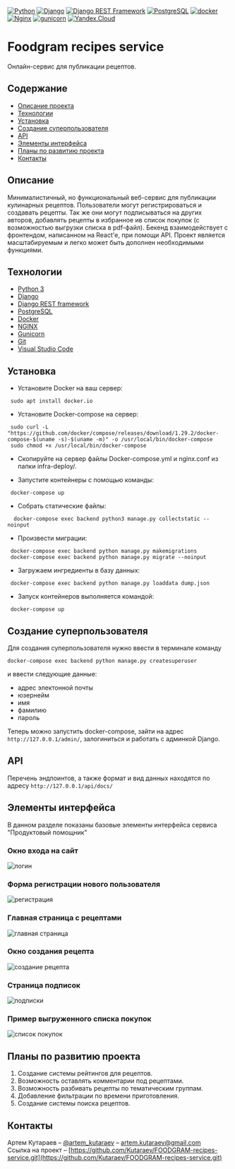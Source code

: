 [![Python](https://img.shields.io/badge/-Python-464646?style=flat-square&logo=Python)](https://www.python.org/)
[![Django](https://img.shields.io/badge/-Django-464646?style=flat-square&logo=Django)](https://www.djangoproject.com/)
[![Django REST Framework](https://img.shields.io/badge/-Django%20REST%20Framework-464646?style=flat-square&logo=Django%20REST%20Framework)](https://www.django-rest-framework.org/)
[![PostgreSQL](https://img.shields.io/badge/-PostgreSQL-464646?style=flat-square&logo=PostgreSQL)](https://www.postgresql.org/)
[![docker](https://img.shields.io/badge/-Docker-464646?style=flat-square&logo=docker)](https://www.docker.com/)
[![Nginx](https://img.shields.io/badge/-NGINX-464646?style=flat-square&logo=NGINX)](https://nginx.org/ru/)
[![gunicorn](https://img.shields.io/badge/-gunicorn-464646?style=flat-square&logo=gunicorn)](https://gunicorn.org/)
[![Yandex.Cloud](https://img.shields.io/badge/-Yandex.Cloud-464646?style=flat-square&logo=Yandex.Cloud)](https://cloud.yandex.ru/)


# Foodgram recipes service
Онлайн-сервис для публикации рецептов.

## Содержание
- [Описание проекта](#Описание)
- [Технологии](#Технологии)
- [Установка](#Установка)
- [Создание суперпользователя](#Админ)
- [API](#API)
- [Элементы интерфейса](#Примеры)
- [Планы по развитию проекта](#Планы)
- [Контакты](#Контакты)

## <a name="Описание">Описание</a>
Минималистичный, но функциональный веб-сервис для публикации кулинарных рецептов. Пользователи могут регистрироваться и создавать рецепты. Так же они могут подписываться на других авторов, добавлять рецепты в избранное ив список покупок (с возможностью выгрузки списка в pdf-файл). Бекенд взаимодействует с фронтендом, написанном на React'e, при помощи API. Проект является масштабируемым и легко может быть дополнен необходимыми функциями.


## <a name="Технологии">Технологии</a>
- [Python 3](https://www.python.org/downloads/)
- [Django](https://www.djangoproject.com/)
- [Django REST framework](https://www.django-rest-framework.org/)
- [PostgreSQL](https://www.postgresql.org/)
- [Docker](https://www.docker.com/)
- [NGINX](https://nginx.org/)
- [Gunicorn](https://gunicorn.org/)
- [Git](https://github.com/)
- [Visual Studio Code](https://code.visualstudio.com/Download)

## <a name="Установка">Установка</a>

- Установите Docker на ваш сервер:
```
 sudo apt install docker.io
```

- Установите Docker-compose на сервер:
```
 sudo curl -L "https://github.com/docker/compose/releases/download/1.29.2/docker-compose-$(uname -s)-$(uname -m)" -o /usr/local/bin/docker-compose
 sudo chmod +x /usr/local/bin/docker-compose
```

- Скопируйте на сервер файлы Docker-compose.yml и nginx.conf из папки infra-deploy/.

- Запустите контейнеры с помощью команды:
```
 docker-compose up
```

- Собрать статические файлы:
```
  docker-compose exec backend python3 manage.py collectstatic --noinput
```

- Произвести миграции:
```
 docker-compose exec backend python manage.py makemigrations
 docker-compose exec backend python manage.py migrate --noinput
```

- Загружаем ингредиенты в базу данных:
```
 docker-compose exec backend python manage.py loaddata dump.json
```

- Запуск контейнеров выполняется командой:
```
 docker-compose up
```

## <a name="Админ">Создание суперпользователя</a>
Для создания суперпользователя нужно ввести в терминале команду
```
docker-compose exec backend python manage.py createsuperuser
```
и ввести следующие данные:
- адрес электонной почты
- юзернейм
- имя
- фамилию
- пароль  

Теперь можно запустить docker-compose, зайти на адрес `http://127.0.0.1/admin/`, залогиниться и работать с админкой Django.

## <a name="API">API</a>
Перечень эндпоинтов, а также формат и вид данных находятся по адресу `http://127.0.0.1/api/docs/`

## <a name="Примеры">Элементы интерфейса</a>
В данном разделе показаны базовые элементы интерфейса сервиса "Продуктовый помощник"
### Окно входа на сайт
![логин](https://lh3.googleusercontent.com/N6BdIGBy7PBrp3y24JKnM6cxLB3ao6orI2a93rYd1tNYLF5Xk671yS20NNODRB7NBIsMYkTvnGq-wlbbJd0smDa6WyeUj1nSG5z4XbkaeO5ENWacAFV6yNDVZFgfZtgysdMQETlcqaT3eRD8jjSTsbW_sJflu48TbzRRMki_N-BPx3HlCDPOVNfQ4nANIfBdQgUkdM7MZxD34fudqRcS8EEglpgUtLJesbkzM16mijXg4L0fV1pjLhDAu6DQV6N9ETbCcQVnPUuX_umRDqes8jEu5BMXUs1PRHviyjAbzze1Z_fBhGrEelnscBdvrhOT2EUqlNL0muNxAmNXAgzbrEM8crH4pHltpYqp7oI--zxOtd2WGnT6YHrHlr3v0pLG7RcRvtEajnYs0wfwzDG1jmF-tW3Tj52fmMIusDLLj5AYmtV_1LcUVkeUn0fblR3RLomsTUnAarKgAqYSYWBQhHtHfdDZo92W9AzJU2PCTCcLpvVPV-c8PbtF1FpH3KerDTRwHWxuUBHj9crO0DXr9GnflCNUAAtF8SOTW7BkHHOL-jtBT3odltVHwunnJXcbTqk-s9S1ySqgUJ4TbGMIqoUbdO6o94h3L1EJBGjLS7KCXzsBjOpPLTJ1KmwcdFnsTq5qCT7F-fRUyO0c3NGjYddSx76Yd56Is6ZCeVVrWudi9m6Vwa_tz4eNB-y7i-wzKDqO1NmYKj7iln60DF96dm-5=w958-h462-no?authuser=0)
### Форма регистрации нового пользователя
![регистрация](https://lh3.googleusercontent.com/JJVLIJdQaoS26mebZ-_Ukk-2sfP6KDh2G0n2rX_4Ns1zBlN8nZgwcc6v29rlfsaPztzxul1VTyRgeXe1pybX98fieX2J9Vua11iG93CGQJf2NbsWNnAo_RKy1x9lkJpDCeBgYCksUI--9RlckKxDh3aWVmkyfoGo3HWvqB3_CpSaElYyG5kUzPlBf4Y5yc4Ond86DNeuWc07uAsd-NDrwMeNfAKb018rBWrYWX8TsYXfohyHQgdxailm_8IldSrPxRhDofXaGjjG5ZYvGNjDS8QspRa7yzbNiuWH4CjMLNRr5_x0EYhiej60LVGGKjoYe4KMmj_e9rl76fPku38vjhXZmvuVouMbVqR0A4Tjwj4dDezQrAzF6DO54EgvxwGNRQFzHrFfGuB9850VepcCd5ySJVO5AHO4DR1CRbZKG44zxN2WW1f3Mj8gZ5rvios9odAzmfi3TZ2X-QUTIAIKQp2vHRBWGZdaEXeWJXXGvZDJhj3URDWIBrw0rZawVhYUGD-2eWJ9AuANTpleBYqrLKrgoIM2_Cv5ELJX-R4ksjOyawNHqtmjrHbQ0-DpZ86hKRzu-O0gXgIOWWEzWxKa6u67hG-cGkJnk8Ph-ecMmKsGjAqfDMe2DWF7lj_KUSLMWQYyUxRTIEa-VNXbnvgaQstH7AfWuQZyf95PZqskGuDzpH7f6TyqlTkKfnTurj0mUnAfUFoTT1NXvrprXfMmLGVj=w959-h653-no?authuser=0)
### Главная страница с рецептами
![главная страница](https://lh3.googleusercontent.com/o9gcXTbm_OyR0a08QRzoFAsbJmZTB_KFxApzULleZLMug4FIfdcsMZMO3iHSea9uywynkkPYYkaJ8fRToWaX-jEl9LtJlw0kaceipYhqDkb7Cwm9-IpfBcIAGRwodgBs6_lnqXI8pRG4vLkT78v9mkiwbK1ZjS288aKG4V42g4KbsnwoTY0ov5jgACDao99nWVWS1u3Uj5eXJG5RrRVRlrem0Azxf-t9wbOAg1GWXfRCsHdb00-Zc72uMf5bNroGmLVrvCgYqCo6oLfoehSgvXsXPeghPqIetNbr-eowIkMKabotsPKDjbivI9EvIlEFrKTBHAoD2edep5NvpyB3WAnoFOv7cR-ylc7U0CqTbObsDm17UCpiEDYIv723ztLTR6tqU4maO9cTZIdMwPeZGaucwTbJKSihbm9KAmOaJjLy6WxTf-QMZHJt23vhwPeDWEJhBz7ePN7fP1KV03Eh_sWKiG7sPphSlZ6beNRUQbyyMwSkWpGET9YRAL6w1wfc9WqrlQwYFz784dXcQO6F9hS0fx2VAWPffdurqVVU-Guv6d4DbIKPnzhExzdPI3--UDQw7s5QtwluXKE1CdhYp9NCu1bwx37c6mvdmDao8zJxoY8yn0TTjuuOCt0RvJX3lGhjCcNrJBx0keWpsgcsE3z9rC5KnZ6nov-UJoXPk_ACB0STxyPF9Sw_vddu_u-Wh_AQBtBfSUWWGEFehaQSLMEe=w959-h588-no?authuser=0)
### Окно создания рецепта
![создание рецепта](https://lh3.googleusercontent.com/9W_Y-HVDSUxVIt_Ad0Sok-SoPFEJAESOowj6UrG0B6sCqTQZhY-m8Mr2lvm-bZwHnbhEB2qDyxRJrVqRaX4_1xBP0oL8NnjXU1S26-sDLLsAWk4p_YFGjeMOt_KzxmD9NxMJbCJ_-j0YMtOnO6CE9lgvNzmDofBSIWL7J8hwYPlbIAiXWzUtcpBJSvDbKtWCb89qMthAbkwIX2JEUeQmkx3-ILxtn83h0d_pX4V4Yuz6f4Kpu0SDShdOAvSRYpGsr9-i0lBqvns2BfFzCYQKb22-2ly0W1dYRe5w29a9eOBoOocaNM0lu1mLfQ_EyJcjOayYhqwvMChxIc0DP0dL4jnTJkXL0h3BlWIDTBvablT8NM2_hYckgUJihJSnHgaEMwgAyrV9eFVfD5SdZG0P3Uvu9m-U2OqYLfNuSJoSJWuCOfbt2GGhZ9TiUmg0iAg70Ti7kwJCZ_oYReVS6K7e3oaLtHxmVougdthAkqmzLzqiaW6YrTO7ETZ_H7YI7dBh5mMv0u2_07-zrDO5UrgHXz5y5MpE5ksrMwvcuopSmTrtygHdKvz6a8nWBkaqVfRgq7cMissNwtk6SSCl0Qt0EkR9iYqnKrpMF3OSU6uyr4fobXF7tmmQV9hZTCDC8YNEQ86rjwmyA6rwv6ChkI1S4gKjQiPOENX5nm2NkpxO0l-nANUdNuNY5QYXHXMoP5uEY_xYmanOtjwX9DHkY1QvUtdm=w802-h782-no?authuser=0)
### Страница подписок
![подписки](https://lh3.googleusercontent.com/j8P-Ynqmk8k3vKt164bhQqqTO_IXgoAqrMU8-r8VyoQoscNI3SLcNAg-SX8TjjFPjBRkXN5VghaZQKLx0RDEdPhU2fT6ZGWtacGs3c4ThXPomgi2ooU3DEOLvqmli-OfjcavxTS2gyvWFhF3AUpc9OEqG4kpN3Z7YbhEkrSNlA6sQNbwL0fdqoakBR-sbCY3MxVkCyHQEinTb81kJ19YTCQbT0FA5s2YFotpUUEHNl-2DtdqDiJ8qh_mHkY92n1qoJggGk8gZZpJMrbOjD7VbiE0qZshIjwhODeeaIdIm8Ua0BaGmBLG91TpBr9NO3VLiWAPSIB0ShqNmR8YRjNb5xRNxuDiIq8G-4f9sXvX-_xrlYh3XC_4cfpt_5IJWhkS1Ev0U1qNl13oHaal_ENxDri8cDTh1zlhFSPSaKPLrIuXf0POCIx3yV85UyK0zPitjIq6Wdzh1CeJoFhFjDT-055p9OPG8MQiWiste4J4hf2Pj9fY845d-F9dBacT38hS98nrIEu5Ka7IY565An8iCC3Inb4iv1aXNU1-ay7zHIvl3K_YQIHPUO4w9pokX9xDemLsWOL8XTS5oLNNfR5xnWAWRk4sd2w7wBbNIGbKn-1agcheHTwjOvoqIutH8NzdKWIMQR1BMoyNvaoc5n6rpUfLdsAhrH-qmt2idDxtzV3z21Q_ZM3yNOzfNFofCLEwLCAP4tKyl6XxhLc2FjJitJ_A=w642-h443-no?authuser=0)
### Пример выгруженного списка покупок
![список покупок](https://lh3.googleusercontent.com/A2jatAwczgR-b4wEekWSRSa8gnuVjqHBMlJM7ndoLB6RcsIeX78RE6d_QGU0Nyat2_Q5m_GLa4_paNoJG31MUu4926nuydsJkpRzCf_I4R12pnjSARAeyq7BFH-JS5RlRjoVgTAme86XUwngq6eSyTmCQKz_Uypvns57bDO-sKstKYUvJu68ibhIA-jMLH5zh1-xgyMDFDyJ5WoCPUkIUrmCaSHxxK9ZtPoIsCvKoehKsy9fndub4Uu5SjV6EmyycI7rCHjSYoUEwCOeNbKXPY3dYE9WL_FxgCg1akRfj4ACywSpcpSJoA5uae8AlXt4Zyiq5ApA6mSkGu4UzqQmZT6aBa4_nTYbBSr1SaTXCvkoA5tKYu1wAabHT4eHuiNAgPunq8D3VGunLyK1idw5gfQ8i4q00NgyYMZxLNF9CR9UERe3XetCy-3duSImmjz9x8CXDh4l8PclYGGzvb6dl4sJcBYM5dChw60JT-UctFxb_IFMlRvOBrwfTF-p7srUr6YPkFM1kGJKzNoCWnGN4p6xu7fKdqheI0VXYbkgaSyJhCqBgj6XV7ucyKUE7NCRa4nQjImcQX3Z5x0WG6mWmJxPox4KEyXFYTgsbI_JWVn2eIhdVwao1l6AHRSSq1LG_aUxa84j4vv-i5nV7m0vyqQPlxR6NW850PaW0tkrQmitGxYa48lg1JJOr-aBKHkz6RHxYlH9V9h1dALg4cfcUAmL=w378-h497-no?authuser=0)

## <a name="Планы">Планы по развитию проекта</a>
1. Создание системы рейтингов для рецептов.
2. Возможность оставлять комментарии под рецептами.
3. Возможность разбивать рецепты по тематическим группам.
4. Добавление фильтрации по времени приготовления.
5. Создание системы поиска рецептов.

## <a name="Контакты">Контакты</a>
Артем Кутараев – [@artem_kutaraev](https://t.me/artem_kutaraev) – artem.kutaraev@gmail.com  
Ссылка на проект – [https://github.com/Kutaraev/FOODGRAM-recipes-service.git](https://github.com/Kutaraev/FOODGRAM-recipes-service.git)
